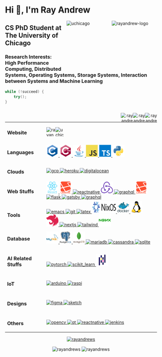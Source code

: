 <h1 align="left">Hi 👋, I'm Ray Andrew</h1>


<a href="https://rayandrew.me">
    <img align="right" src="https://rayandrew.me/icons/android-icon-192x192.png" alt="rayandrew-logo" width="150" height="150">
</a>
<a href="https://computerscience.uchicago.edu/people/profile/ray-andrew/" target="_blank" rel="noreferrer">
    <img align="right" src="https://upload.wikimedia.org/wikipedia/en/7/79/University_of_Chicago_shield.svg" alt="uchicago" width="150" height="150"/>
</a>


<h2 align="left">CS PhD Student at The University of Chicago</h2>
<h3 align="left">Research Interests: <br /> High Performance Computing, Distributed Systems, Operating Systems, Storage Systems, Interaction between Systems and Machine Learning</h3>

```cpp
while (!succeed) {
    try();                                
}
```

<table>
    
</table>

<a align="right" href="https://twitter.com/rayandrew_os" target="blank">
    <img align="right" src="https://raw.githubusercontent.com/rahuldkjain/github-profile-readme-generator/master/src/images/icons/Social/twitter.svg" alt="rayandrew_os" height="30" width="40" />
</a>
<a align="right" href="https://fb.com/rayandrew.os" target="blank">
    <img align="right" src="https://raw.githubusercontent.com/rahuldkjain/github-profile-readme-generator/master/src/images/icons/Social/facebook.svg" alt="rayandrew.os" height="30" width="40" />
</a>
<a align="right" href="https://instagram.com/rayandrew.os" target="blank">
    <img align="right" src="https://raw.githubusercontent.com/rahuldkjain/github-profile-readme-generator/master/src/images/icons/Social/instagram.svg" alt="rayandrew.os" height="30" width="40" />
</a>



<table>
    <tr>
        <td><h3 align="left">Website</h3></td>
        <td>
            <a href="https://twitter.com/rayandrew_os" target="blank">
                <img align="left" src="https://rayandrew.me/logo-sec.png" alt="rayandrew-web" height="30" width="30" />
            </a>
            <a href="https://computerscience.uchicago.edu/people/profile/ray-andrew/" target="_blank" rel="noreferrer">
                <img align="left" src="https://upload.wikimedia.org/wikipedia/en/7/79/University_of_Chicago_shield.svg" alt="uchicago" width="30" height="30"/>
            </a>
        </td>
    </tr>
    <tr>
        <td><h3 align="left">Languages</h3> 
        <td>
            <a href="https://www.cprogramming.com/" target="_blank" rel="noreferrer">
                <img src="https://raw.githubusercontent.com/devicons/devicon/master/icons/c/c-original.svg" alt="c" width="40" height="40"/>
            </a>
            <a href="https://www.w3schools.com/cpp/" target="_blank" rel="noreferrer">
                <img src="https://raw.githubusercontent.com/devicons/devicon/master/icons/cplusplus/cplusplus-original.svg" alt="cplusplus" width="40" height="40"/>
            </a>
            <a href="https://www.java.com" target="_blank" rel="noreferrer">
                <img src="https://raw.githubusercontent.com/devicons/devicon/master/icons/java/java-original.svg" alt="java" width="40" height="40"/>
            </a>
            <a href="https://developer.mozilla.org/en-US/docs/Web/JavaScript" target="_blank" rel="noreferrer">
                <img src="https://raw.githubusercontent.com/devicons/devicon/master/icons/javascript/javascript-original.svg" alt="javascript" width="40" height="40"/>
            </a>
            <a href="https://www.typescriptlang.org/" target="_blank" rel="noreferrer">
                <img src="https://raw.githubusercontent.com/devicons/devicon/master/icons/typescript/typescript-original.svg" alt="typescript" width="40" height="40"/>
            </a>
            <a href="https://www.python.org" target="_blank" rel="noreferrer">
                <img src="https://raw.githubusercontent.com/devicons/devicon/master/icons/python/python-original.svg" alt="python" width="40" height="40"/> 
            </a>  
        </td>
    </tr>
    <tr>
        <td><h3 align="left">Clouds</h3></td>
        <td>
            <a href="https://cloud.google.com" target="_blank" rel="noreferrer">
                <img src="https://www.vectorlogo.zone/logos/google_cloud/google_cloud-icon.svg" alt="gcp" width="40" height="40"/>
            </a> 
            <a href="https://heroku.com" target="_blank" rel="noreferrer">
                <img src="https://www.vectorlogo.zone/logos/heroku/heroku-icon.svg" alt="heroku" width="40" height="40"/>
            </a> 
            <a href="https://digitalocean.com" target="_blank" rel="noreferrer">
                <img src="https://www.vectorlogo.zone/logos/digitalocean/digitalocean-ar21.svg" alt="digitalocean" width="80" height="40">
            </a>
        </td>
    </tr>
    <tr>
        <td><h3 align="left">Web Stuffs</h3></td>
        <td>
            <a href="https://reactjs.org/" target="_blank" rel="noreferrer">
                <img src="https://raw.githubusercontent.com/devicons/devicon/master/icons/react/react-original-wordmark.svg" alt="react" width="40" height="40"/>
            </a> 
            <a href="https://laravel.com/" target="_blank" rel="noreferrer">
                <img src="https://raw.githubusercontent.com/devicons/devicon/master/icons/laravel/laravel-plain-wordmark.svg" alt="laravel" width="40" height="40"/>
            </a>
            <a href="https://reactnative.dev/" target="_blank" rel="noreferrer">
                <img src="https://reactnative.dev/img/header_logo.svg" alt="reactnative" width="40" height="40"/>
            </a> 
            <a href="https://redux.js.org" target="_blank" rel="noreferrer">
                <img src="https://raw.githubusercontent.com/devicons/devicon/master/icons/redux/redux-original.svg" alt="redux" width="40" height="40"/>
            </a>
            <a href="https://graphql.org" target="_blank" rel="noreferrer">
                <img src="https://www.vectorlogo.zone/logos/graphql/graphql-icon.svg" alt="graphql" width="40" height="40"/>
            </a>
            <a href="https://laravel.com/" target="_blank" rel="noreferrer">
                <img src="https://raw.githubusercontent.com/devicons/devicon/master/icons/laravel/laravel-plain-wordmark.svg" alt="laravel" width="40" height="40"/>
            </a>
            <a href="https://flask.palletsprojects.com/" target="_blank" rel="noreferrer">
                <img src="https://www.vectorlogo.zone/logos/pocoo_flask/pocoo_flask-icon.svg" alt="flask" width="40" height="40"/>
            </a>
            <a href="https://www.gatsbyjs.com/" target="_blank" rel="noreferrer">
                <img src="https://www.vectorlogo.zone/logos/gatsbyjs/gatsbyjs-icon.svg" alt="gatsby" width="40" height="40"/>
            </a>
            <a href="https://graphql.org" target="_blank" rel="noreferrer">
                <img src="https://www.vectorlogo.zone/logos/graphql/graphql-icon.svg" alt="graphql" width="40" height="40"/>
            </a> 
        </td>
    </tr>
    <tr>
        <td><h3 align="left">Tools</h3></td>
        <td>
            <a href="https://www.gnu.org/software/emacs/" target="_blank" rel="noreferrer">
                <img src="https://upload.wikimedia.org/wikipedia/commons/0/08/EmacsIcon.svg" alt="emacs" width="40" height="40"/>
            </a>
            <a href="https://git-scm.com/" target="_blank" rel="noreferrer">
                <img src="https://www.vectorlogo.zone/logos/git-scm/git-scm-icon.svg" alt="git" width="40" height="40"/>
            </a> 
            <a href="https://www.latex-project.org/" target="_blank" rel="noreferrer">
                <img src="https://upload.wikimedia.org/wikipedia/commons/9/92/LaTeX_logo.svg" alt="latex" width="80" height="40"/>
            </a>
            <a href="https://nixos.org/" target="_blank" rel="noreferrer">
                <img src="https://raw.githubusercontent.com/NixOS/nixos-artwork/9bd73014f75c2ce97d104c78314d78eb2493e24d/logo/nixos.svg" alt="latex" width="80" height="40"/>
            </a>
            <a href="https://www.docker.com/" target="_blank" rel="noreferrer">
                <img src="https://raw.githubusercontent.com/devicons/devicon/master/icons/docker/docker-original-wordmark.svg" alt="docker" width="40" height="40"/>
            </a>
            <a href="https://www.linux.org/" target="_blank" rel="noreferrer">
                <img src="https://raw.githubusercontent.com/devicons/devicon/master/icons/linux/linux-original.svg" alt="linux" width="40" height="40" />
            </a>
            <a href="https://nestjs.com/" target="_blank" rel="noreferrer">
                <img src="https://raw.githubusercontent.com/devicons/devicon/master/icons/nestjs/nestjs-plain.svg" alt="nestjs" width="40" height="40"/>
            </a> 
            <a href="https://nextjs.org/" target="_blank" rel="noreferrer">
                <img src="https://cdn.worldvectorlogo.com/logos/nextjs-2.svg" alt="nextjs" width="40" height="40"/>
            </a>
            <a href="https://tailwindcss.com/" target="_blank" rel="noreferrer">
                <img src="https://www.vectorlogo.zone/logos/tailwindcss/tailwindcss-icon.svg" alt="tailwind" width="40" height="40"/>
            </a> 
            <a href="https://www.nginx.com" target="_blank" rel="noreferrer">
                <img src="https://raw.githubusercontent.com/devicons/devicon/master/icons/nginx/nginx-original.svg" alt="nginx" width="40" height="40"/>
            </a> 
        </td>
    </tr>
    <tr>
        <td><h3 align="left">Database</h3></td>
        <td>
            <a href="https://www.mysql.com/" target="_blank" rel="noreferrer">
                <img src="https://raw.githubusercontent.com/devicons/devicon/master/icons/mysql/mysql-original-wordmark.svg" alt="mysql" width="40" height="40"/>
            </a>
            <a href="https://www.postgresql.org" target="_blank" rel="noreferrer">
                <img src="https://raw.githubusercontent.com/devicons/devicon/master/icons/postgresql/postgresql-original-wordmark.svg" alt="postgresql" width="40" height="40"/>
            </a> 
            <a href="https://www.mongodb.com/" target="_blank" rel="noreferrer">
                <img src="https://raw.githubusercontent.com/devicons/devicon/master/icons/mongodb/mongodb-original-wordmark.svg" alt="mongodb" width="40" height="40"/>
            </a>
            <a href="https://mariadb.org/" target="_blank" rel="noreferrer">
                <img src="https://www.vectorlogo.zone/logos/mariadb/mariadb-icon.svg" alt="mariadb" width="40" height="40"/>
            </a> 
            <a href="https://cassandra.apache.org/" target="_blank" rel="noreferrer">
                <img src="https://www.vectorlogo.zone/logos/apache_cassandra/apache_cassandra-icon.svg" alt="cassandra" width="40" height="40"/>
            </a>
            <a href="https://www.sqlite.org/" target="_blank" rel="noreferrer">
                <img src="https://www.vectorlogo.zone/logos/sqlite/sqlite-icon.svg" alt="sqlite" width="40" height="40"/>
            </a> 
        </td>
    </tr>
    <tr>
        <td><h3 align="left">AI Related Stuffs</h3></td>
        <td>
            <a href="https://pytorch.org/" target="_blank" rel="noreferrer">
                <img src="https://www.vectorlogo.zone/logos/pytorch/pytorch-icon.svg" alt="pytorch" width="40" height="40"/>
            </a>
            <a href="https://scikit-learn.org/" target="_blank" rel="noreferrer">
                <img src="https://upload.wikimedia.org/wikipedia/commons/0/05/Scikit_learn_logo_small.svg" alt="scikit_learn" width="40" height="40"/>
            </a> 
            <a href="https://pandas.pydata.org/" target="_blank" rel="noreferrer">
                <img src="https://raw.githubusercontent.com/devicons/devicon/2ae2a900d2f041da66e950e4d48052658d850630/icons/pandas/pandas-original.svg" alt="pandas" width="40" height="40"/>
            </a>
        </td>
    </tr>
    <tr>
        <td><h3 align="left">IoT</h3></td>
        <td>
            <a href="https://www.arduino.cc/" target="_blank" rel="noreferrer">
                <img src="https://cdn.worldvectorlogo.com/logos/arduino-1.svg" alt="arduino" width="40" height="40"/>
            </a>
            <a href="https://www.raspberrypi.com/" target="_blank" rel="noreferrer">
                <img src="https://elinux.org/images/thumb/c/cb/Raspberry_Pi_Logo.svg/475px-Raspberry_Pi_Logo.svg.png" alt="raspi" width="40" height="40" />
            </a>
        </td>
    </tr>
    <tr>
        <td><h3 align="left">Designs</h3></td>
        <td>
            <a href="https://www.figma.com/" target="_blank" rel="noreferrer">
                <img src="https://www.vectorlogo.zone/logos/figma/figma-icon.svg" alt="figma" width="40" height="40"/>
            </a>
            <a href="https://www.sketch.com/" target="_blank" rel="noreferrer">
                <img src="https://www.vectorlogo.zone/logos/sketchapp/sketchapp-icon.svg" alt="sketch" width="40" height="40"/>
            </a> 
        </td>
    </tr>
    <tr>
        <td><h3 align="left">Others</h3></td>
        <td>
            <a href="https://opencv.org/" target="_blank" rel="noreferrer">
                <img src="https://www.vectorlogo.zone/logos/opencv/opencv-icon.svg" alt="opencv" width="40" height="40"/>
            </a>
            <a href="https://www.qt.io/" target="_blank" rel="noreferrer">
                <img src="https://upload.wikimedia.org/wikipedia/commons/0/0b/Qt_logo_2016.svg" alt="qt" width="40" height="40"/>
            </a>
            <a href="https://reactnative.dev/" target="_blank" rel="noreferrer">
                <img src="https://reactnative.dev/img/header_logo.svg" alt="reactnative" width="40" height="40"/>
            </a>
            <a href="https://www.jenkins.io" target="_blank" rel="noreferrer">
                <img src="https://www.vectorlogo.zone/logos/jenkins/jenkins-icon.svg" alt="jenkins" width="40" height="40"/>
            </a> 
    </tr>
</table>

<p align="center">
    <a href="https://github.com/ryo-ma/github-profile-trophy">
        <img src="https://github-profile-trophy.vercel.app/?username=rayandrews&row=1&column=6" alt="rayandrews" />
    </a> 
</p>

<p align="center">
    <img align="center" src="https://github-readme-stats.vercel.app/api/top-langs?username=rayandrews&show_icons=true&locale=en&layout=compact&langs_count=8&hide=html,objective-c" alt="rayandrews" />&nbsp;<img align="center" src="https://github-readme-stats.vercel.app/api?username=rayandrews&count_private=true&show_icons=true&locale=en" alt="rayandrews" />
</p>

<!-- <p>&nbsp;<img align="center" src="https://github-readme-stats.vercel.app/api?username=rayandrews&count_private=true&show_icons=true&theme=radical&locale=en" alt="rayandrews" /></p> -->

<!-- <p><img align="center" src="https://github-readme-streak-stats.herokuapp.com?user=rayandrews&theme=radical&hide_border=true&date_format=M%20j%5B%2C%20Y%5D" alt="rayandrews" /></p> -->

<!-- | <img align="center" src="https://github-readme-stats.vercel.app/api?username=rayandrews&count_private=true&show_icons=true&theme=radical&locale=en&hide_border=true" alt="Anurag's github stats" /> | <img align="center" src="https://github-readme-stats.vercel.app/api/top-langs?username=rayandrews&show_icons=true&theme=radical&locale=en&layout=compact&hide_border=true" /> |
| ------------- | ------------- | -->
